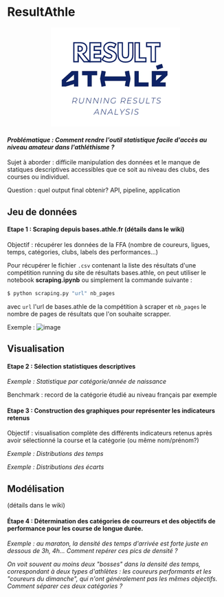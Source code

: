 # ResultAthle
<p align="center"><img src="logo.png"></p>

#### *Problématique : Comment rendre l'outil statistique facile d'accès au niveau amateur dans l'athléthisme ?*

Sujet à aborder : difficile manipulation des données et le manque de statiques descriptives accessibles que ce soit au niveau des clubs, des courses ou individuel.

Question : quel output final obtenir? API, pipeline, application

## Jeu de données

#### Etape 1 : Scraping depuis bases.athle.fr (détails dans le wiki)

Objectif : récupérer les données de la FFA (nombre de coureurs, ligues, temps, catégories, clubs, labels des performances...)

Pour récupérer le fichier `.csv` contenant la liste des résultats d'une compétition running du site de résultats bases.athle, on peut utiliser le notebook __scraping.ipynb__ ou simplement la commande suivante :

```sh
$ python scraping.py "url" nb_pages
```

avec `url` l'url de bases.athle de la compétition à scraper et `nb_pages` le nombre de pages de résultats que l'on souhaite scrapper.

Exemple : 
![image](https://user-images.githubusercontent.com/85068746/208872719-895ea70c-ce86-4590-becc-1573a03d0eff.png)


## Visualisation

#### Etape 2 : Sélection statistiques descriptives

*Exemple : Statistique par catégorie/année de naissance*

Benchmark : record de la catégorie étudié au niveau français par exemple

#### Etape 3 : Construction des graphiques pour représenter les indicateurs retenus

Objectif : visualisation complète des différents indicateurs retenus après avoir sélectionné la course et la catégorie (ou même nom/prénom?)

*Exemple : Distributions des temps*

*Exemple : Distributions des écarts*

## Modélisation
(détails dans le wiki)

#### Étape 4 : Détermination des catégories de courreurs et des objectifs  de performance pour les course de longue durée.
*Exemple : au maraton, la densité des temps d'arrivée est forte juste en dessous de 3h, 4h... Comment repérer ces pics de densité ?*

*On voit souvent au moins deux "bosses" dans la densité des temps, correspondant à deux types d'athlètes : les coureurs performants et les "coureurs du dimanche", qui n'ont généralement pas les mêmes objectifs. Comment séparer ces deux catégories ?*

